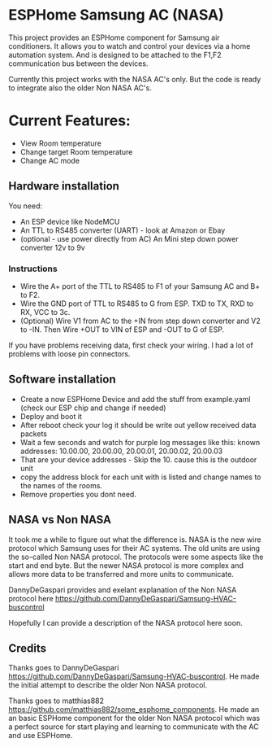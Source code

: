 # ESPHome Samsung AC (NASA)

This project provides an ESPHome component for Samsung air conditioners. It allows you to watch and control your devices via a home
automation system. And is designed to be attached to the F1,F2 communication bus between the devices.

Currently this project works with the NASA AC's only. But the code is ready to integrate also the older Non NASA AC's.

# Current Features:
* View Room temperature
* Change target Room temperature
* Change AC mode

## Hardware installation

You need:
* An ESP device like NodeMCU
* An TTL to RS485 converter (UART) - look at Amazon or Ebay
* (optional - use power directly from AC) An Mini step down power converter 12v to 9v

### Instructions
* Wire the A+ port of the TTL to RS485 to F1 of your Samsung AC and B+ to F2.
* Wire the GND port of TTL to RS485 to G from ESP. TXD to TX, RXD to RX, VCC to 3c.
* (Optional) Wire V1 from AC to the +IN from step down converter and V2 to -IN. Then Wire +OUT to VIN of ESP and -OUT to G of ESP.

If you have problems receiving data, first check your wiring. I had a lot of problems with loose pin connectors. 

## Software installation
* Create a now ESPHome Device and add the stuff from example.yaml (check our ESP chip and change if needed)
* Deploy and boot it
* After reboot check your log it should be write out yellow received data packets
* Wait a few seconds and watch for purple log messages like this: known addresses: 10.00.00, 20.00.00, 20.00.01, 20.00.02, 20.00.03 
* That are your device addresses - Skip the 10. cause this is the outdoor unit
* copy the address block for each unit with is listed and change names to the names of the rooms. 
* Remove properties you dont need.

## NASA vs Non NASA 

It took me a while to figure out what the difference is. NASA is the new wire protocol which Samsung uses for their AC systems. 
The old units are using the so-called Non NASA protocol. The protocols were some aspects like the start and end byte. But the 
newer NASA protocol is more complex and allows more data to be transferred and more units to communicate.

DannyDeGaspari provides and exelant explanation of the Non NASA protocol here https://github.com/DannyDeGaspari/Samsung-HVAC-buscontrol

Hopefully I can provide a description of the NASA protocol here soon.

## Credits

Thanks goes to DannyDeGaspari https://github.com/DannyDeGaspari/Samsung-HVAC-buscontrol. He made the initial attempt to describe the 
older Non NASA protocol.

Thanks goes to matthias882 https://github.com/matthias882/some_esphome_components. He made an an basic ESPHome component 
for the older Non NASA protocol which was a perfect source for start playing and learning to communicate with the AC 
and use ESPHome.

